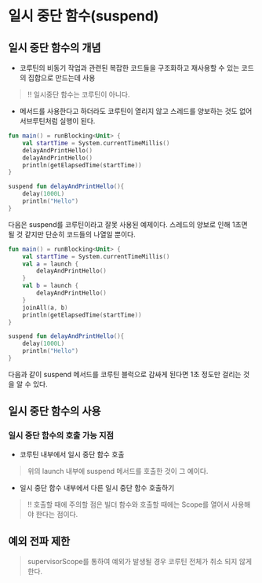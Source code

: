 # 일시 중단 함수(suspend)

## 일시 중단 함수의 개념

- 코루틴의 비동기 작업과 관련된 복잡한 코드들을 구조화하고 재사용할 수 있는 코드의 집합으로 만드는데 사용

> ‼️ 일시중단 함수는 코루틴이 아니다.

- 메서드를 사용한다고 하더라도 코루틴이 열리지 않고 스레드를 양보하는 것도 없어 서브루틴처럼 실행이 된다.

```kotlin
fun main() = runBlocking<Unit> {
    val startTime = System.currentTimeMillis()
    delayAndPrintHello()
    delayAndPrintHello()
    println(getElapsedTime(startTime))
}

suspend fun delayAndPrintHello(){
    delay(1000L)
    println("Hello")
}
```
다음은 suspend를 코루틴이라고 잘못 사용된 예제이다. 스레드의 양보로 인해 1초면 될 것 같지만 단순히 코드들의 나열일 뿐이다.

```kotlin
fun main() = runBlocking<Unit> {
    val startTime = System.currentTimeMillis()
    val a = launch {
        delayAndPrintHello()
    }
    val b = launch {
        delayAndPrintHello()
    }
    joinAll(a, b)
    println(getElapsedTime(startTime))
}

suspend fun delayAndPrintHello(){
    delay(1000L)
    println("Hello")
}
```

다음과 같이 suspend 메서드를 코루틴 블럭으로 감싸게 된다면 1초 정도만 걸리는 것을 알 수 있다.

## 일시 중단 함수의 사용

### 일시 중단 함수의 호출 가능 지점

- 코루틴 내부에서 일시 중단 함수 호출

> 위의 launch 내부에 suspend 메서드를 호출한 것이 그 예이다.

- 일시 중단 함수 내부에서 다른 일시 중단 함수 호출하기

> ‼️ 호출할 때에 주의할 점은 빌더 함수와 호출할 때에는 Scope를 열어서 사용해야 한다는 점이다.

## 예외 전파 제한

> supervisorScope를 통하여 예외가 발생될 경우 코루틴 전체가 취소 되지 않게 한다.


